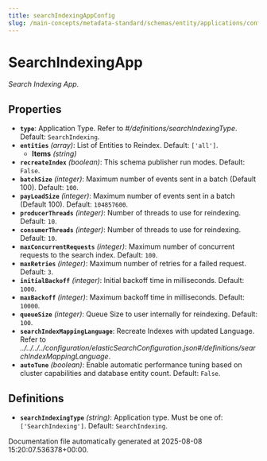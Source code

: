 ```yaml
---
title: searchIndexingAppConfig
slug: /main-concepts/metadata-standard/schemas/entity/applications/configuration/internal/searchindexingappconfig
---
```


# SearchIndexingApp

*Search Indexing App.*

## Properties

- **`type`**: Application Type. Refer to *#/definitions/searchIndexingType*. Default: `SearchIndexing`.
- **`entities`** *(array)*: List of Entities to Reindex. Default: `['all']`.
  - **Items** *(string)*
- **`recreateIndex`** *(boolean)*: This schema publisher run modes. Default: `False`.
- **`batchSize`** *(integer)*: Maximum number of events sent in a batch (Default 100). Default: `100`.
- **`payLoadSize`** *(integer)*: Maximum number of events sent in a batch (Default 100). Default: `104857600`.
- **`producerThreads`** *(integer)*: Number of threads to use for reindexing. Default: `10`.
- **`consumerThreads`** *(integer)*: Number of threads to use for reindexing. Default: `10`.
- **`maxConcurrentRequests`** *(integer)*: Maximum number of concurrent requests to the search index. Default: `100`.
- **`maxRetries`** *(integer)*: Maximum number of retries for a failed request. Default: `3`.
- **`initialBackoff`** *(integer)*: Initial backoff time in milliseconds. Default: `1000`.
- **`maxBackoff`** *(integer)*: Maximum backoff time in milliseconds. Default: `10000`.
- **`queueSize`** *(integer)*: Queue Size to user internally for reindexing. Default: `100`.
- **`searchIndexMappingLanguage`**: Recreate Indexes with updated Language. Refer to *../../../../configuration/elasticSearchConfiguration.json#/definitions/searchIndexMappingLanguage*.
- **`autoTune`** *(boolean)*: Enable automatic performance tuning based on cluster capabilities and database entity count. Default: `False`.
## Definitions

- **`searchIndexingType`** *(string)*: Application type. Must be one of: `['SearchIndexing']`. Default: `SearchIndexing`.


Documentation file automatically generated at 2025-08-08 15:20:07.536378+00:00.

